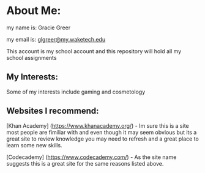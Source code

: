# About Me:
my name is: Gracie Greer

my email is: glgreer@my.waketech.edu

This account is my school account and this repository will hold all my school assignments 
## My Interests: 
Some of my interests include gaming and cosmetology
## Websites I recommend: 
[Khan Academy] (https://www.khanacademy.org/) - Im sure this is a site most people are fimiliar with and even though it may seem obvious but its a great site to review knowledge you may need to refresh and a great place to learn some new skills.

[Codecademy] (https://www.codecademy.com/) - As the site name suggests this is a great site for the same reasons listed above. 
